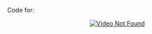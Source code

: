Code for: <div align="center"><a href="https://www.youtube.com/watch?v=zypQUJNTxew"><img src="https://img.youtube.com/vi/zypQUJNTxew/0.jpg" alt="Video Not Found"></a></div>  
